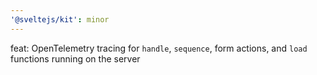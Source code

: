 ```yaml
---
'@sveltejs/kit': minor
---
```


feat: OpenTelemetry tracing for `handle`, `sequence`, form actions, and `load` functions running on the server
